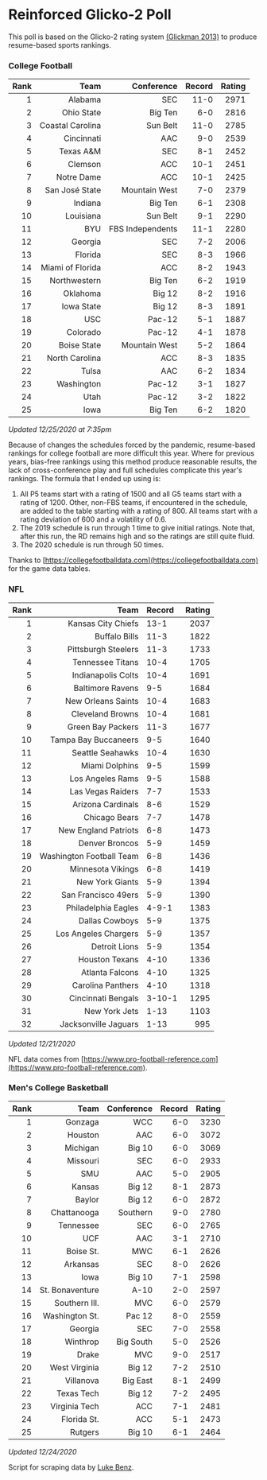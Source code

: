 # Reinforced Glicko-2 Poll

This poll is based on the Glicko-2 rating system [\(Glickman 2013\)](http://glicko.net/glicko/glicko2.pdf) to produce resume-based sports rankings.

### College Football
| Rank  | Team                 | Conference           | Record   | Rating |
| ---:  | ---:                 | ---:                 | ---:     | ---:   |
| 1     | Alabama              | SEC                  | 11-0     | 2971   |
| 2     | Ohio State           | Big Ten              | 6-0      | 2816   |
| 3     | Coastal Carolina     | Sun Belt             | 11-0     | 2785   |
| 4     | Cincinnati           | AAC			      | 9-0      | 2539   |
| 5     | Texas A&M            | SEC                  | 8-1      | 2452   |
| 6     | Clemson              | ACC                  | 10-1     | 2451   |
| 7     | Notre Dame           | ACC			      | 10-1     | 2425   |
| 8     | San José State       | Mountain West        | 7-0      | 2379   |
| 9     | Indiana              | Big Ten              | 6-1      | 2308   |
| 10    | Louisiana            | Sun Belt             | 9-1      | 2290   |
| 11    | BYU                  | FBS Independents     | 11-1     | 2280   |
| 12    | Georgia              | SEC                  | 7-2      | 2006   |
| 13    | Florida              | SEC                  | 8-3      | 1966   |
| 14    | Miami of Florida     | ACC                  | 8-2      | 1943   |
| 15    | Northwestern         | Big Ten              | 6-2      | 1919   |
| 16    | Oklahoma             | Big 12               | 8-2      | 1916   |
| 17    | Iowa State           | Big 12               | 8-3      | 1891   |
| 18    | USC                  | Pac-12               | 5-1      | 1887   |
| 19    | Colorado             | Pac-12               | 4-1      | 1878   |
| 20    | Boise State          | Mountain West        | 5-2      | 1864   |
| 21    | North Carolina       | ACC                  | 8-3      | 1835   |
| 22    | Tulsa                | AAC				  | 6-2      | 1834   |
| 23    | Washington           | Pac-12               | 3-1      | 1827   |
| 24    | Utah                 | Pac-12               | 3-2      | 1822   |
| 25    | Iowa                 | Big Ten              | 6-2      | 1820   |
_Updated 12/25/2020 at 7:35pm_

Because of changes the schedules forced by the pandemic, resume-based rankings for college football are more difficult this year. Where for previous years, bias-free rankings using this method produce reasonable results, the lack of cross-conference play and full schedules complicate this year's rankings. The formula that I ended up using is:

1. All P5 teams start with a rating of 1500 and all G5 teams start with a rating of 1200. Other, non-FBS teams, if encountered in the schedule, are added to the table starting with a rating of 800. All teams start with a rating deviation of 600 and a volatility of 0.6.
2. The 2019 schedule is run through 1 time to give initial ratings. Note that, after this run, the RD remains high and so the ratings are still quite fluid.
3. The 2020 schedule is run through 50 times.

Thanks to [https://collegefootballdata.com](https://collegefootballdata.com) for the game data tables.

### NFL
| Rank  | Team                       | Record   | Rating |
| ---:  | ---:                       | :---     | ---:   |
| 1     | Kansas City Chiefs         | 13-1     | 2037   |
| 2     | Buffalo Bills              | 11-3     | 1822   |
| 3     | Pittsburgh Steelers        | 11-3     | 1733   |
| 4     | Tennessee Titans           | 10-4     | 1705   |
| 5     | Indianapolis Colts         | 10-4     | 1691   |
| 6     | Baltimore Ravens           | 9-5      | 1684   |
| 7     | New Orleans Saints         | 10-4     | 1683   |
| 8     | Cleveland Browns           | 10-4     | 1681   |
| 9     | Green Bay Packers          | 11-3     | 1677   |
| 10    | Tampa Bay Buccaneers       | 9-5      | 1640   |
| 11    | Seattle Seahawks           | 10-4     | 1630   |
| 12    | Miami Dolphins             | 9-5      | 1599   |
| 13    | Los Angeles Rams           | 9-5      | 1588   |
| 14    | Las Vegas Raiders          | 7-7      | 1533   |
| 15    | Arizona Cardinals          | 8-6      | 1529   |
| 16    | Chicago Bears              | 7-7      | 1478   |
| 17    | New England Patriots       | 6-8      | 1473   |
| 18    | Denver Broncos             | 5-9      | 1459   |
| 19    | Washington Football Team   | 6-8      | 1436   |
| 20    | Minnesota Vikings          | 6-8      | 1419   |
| 21    | New York Giants            | 5-9      | 1394   |
| 22    | San Francisco 49ers        | 5-9      | 1390   |
| 23    | Philadelphia Eagles        | 4-9-1    | 1383   |
| 24    | Dallas Cowboys             | 5-9      | 1375   |
| 25    | Los Angeles Chargers       | 5-9      | 1357   |
| 26    | Detroit Lions              | 5-9      | 1354   |
| 27    | Houston Texans             | 4-10     | 1336   |
| 28    | Atlanta Falcons            | 4-10     | 1325   |
| 29    | Carolina Panthers          | 4-10     | 1318   |
| 30    | Cincinnati Bengals         | 3-10-1   | 1295   |
| 31    | New York Jets              | 1-13     | 1103   |
| 32    | Jacksonville Jaguars       | 1-13     | 995    |
_Updated 12/21/2020_

NFL data comes from [https://www.pro-football-reference.com](https://www.pro-football-reference.com).

### Men's College Basketball
| Rank  | Team                 | Conference | Record   | Rating |
| ---:  | ---:                 | ---:       | ---:     | ---:   |
| 1     | Gonzaga              | WCC        | 6-0      | 3230   |
| 2     | Houston              | AAC        | 6-0      | 3072   |
| 3     | Michigan             | Big 10     | 6-0      | 3069   |
| 4     | Missouri             | SEC        | 6-0      | 2933   |
| 5     | SMU                  | AAC        | 5-0      | 2905   |
| 6     | Kansas               | Big 12     | 8-1      | 2873   |
| 7     | Baylor               | Big 12     | 6-0      | 2872   |
| 8     | Chattanooga          | Southern   | 9-0      | 2780   |
| 9     | Tennessee            | SEC        | 6-0      | 2765   |
| 10    | UCF                  | AAC        | 3-1      | 2710   |
| 11    | Boise St.            | MWC        | 6-1      | 2626   |
| 12    | Arkansas             | SEC        | 8-0      | 2626   |
| 13    | Iowa                 | Big 10     | 7-1      | 2598   |
| 14    | St. Bonaventure      | A-10       | 2-0      | 2597   |
| 15    | Southern Ill.        | MVC        | 6-0      | 2579   |
| 16    | Washington St.       | Pac 12     | 8-0      | 2559   |
| 17    | Georgia              | SEC        | 7-0      | 2558   |
| 18    | Winthrop             | Big South  | 5-0      | 2526   |
| 19    | Drake                | MVC        | 9-0      | 2517   |
| 20    | West Virginia        | Big 12     | 7-2      | 2510   |
| 21    | Villanova            | Big East   | 8-1      | 2499   |
| 22    | Texas Tech           | Big 12     | 7-2      | 2495   |
| 23    | Virginia Tech        | ACC        | 7-1      | 2481   |
| 24    | Florida St.          | ACC        | 5-1      | 2473   |
| 25    | Rutgers              | Big 10     | 6-1      | 2464   |
_Updated 12/24/2020_

Script for scraping data by [Luke Benz](https://github.com/lbenz730/NCAA_Hoops).

